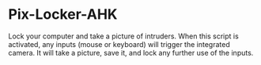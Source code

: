 # Pix-Locker-AHK
Lock your computer and take a picture of intruders. When this script is activated, any inputs (mouse or keyboard) will trigger the integrated camera. It will take a picture, save it, and lock any further use of the inputs.
